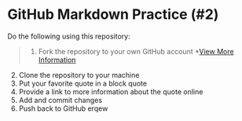 # GitHub Markdown Practice (#2)
Do the following using this repository:

> 1.  Fork the repository to your own GitHub account
  *[View More Information](https://help.github.com/articles/fork-a-repo/)
2.  Clone the repository to your machine
3.  Put your favorite quote in a block quote
4.  Provide a link to more information about the quote online
5.  Add and commit changes
6.  Push back to GitHub
erqew